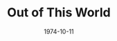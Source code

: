 ---
title: Out of This World
date: 1974-10-11
closing_date: 1974-10-26
layout: productions
playbill:
Theatre: Theatre Jacksonville
Venue: Little Theatre
cast:
- Mercury: Gil Gimbel
- Jupiter: Rion Carswell
- Diana: Sally Dyal
- Juno: Nancy Kaye
- Helen: Martha Carswell
- Bartender: Doug Thomas
- Art O'Malley: Tom Nehl
- Night: Connie Wesson
- Chloe: Nita Buchanon
- Niki Skolianos: Marshall Grauer
- Strephon: Charles Nowlin
- Goddess & Peasant:
  - Susan Bowden
  - Madge Bruner
  - Peggy Cone
  - Shirley Cooke
  - Sally Dyal
  - Cindy Jones
  - Gail Ollman
  - Charlotte Pearce
  - Barbara Stillson
  - JoAnne Wood
- God & Peasant:
  - Eddie Dyal
  - Billy Harris
  - Bill Merwin
  - Bill Milton
  - Mike Ryan
  - Jim Shaw
  - Dwight Stillson
  - Larry Usoff
  - Paul Vasvari
  - Randy Weedman
  - Larry Weiler
  - Steve Winemiller
  - Stephen Wood
  - Tom Young
crew:
- Director: Robert Knowles
- Musical Director: Rosalind MacEnulty
- Choreographer:
  - Buddy Sherwood
  - Connie Wesson
- Scene Design: Hal Henderson
- Stage Manager:
  - Doug Thomas
  - Sheila Hughes
- Set Construction:
  - Brain Cooke
  - Sheila Hughes
  - Rick Milner
  - David Oxford
  - Sue Post
  - David Rayment
  - Christie Smith
  - Dale Stillson
  - David Stillson
  - Dwight Stillson
  - Larry Usoff
  - Eric Winters
  - David West
- Stage Crew:
  - Brian Cooke
  - Rick Milner
  - David Rayment
  - Dale Stillson
  - David Stillson
  - Dwight Stillson
  - Larry Usoff
- Lighting Design: Kelly Hart
- Lighting Technician:
  - David West
  - Phyllis Ryan
- Properties:
  - Laurie Kaden
  - Nelly Coyle
  - LeNore Hart
  - Wanda Newell
  - Mary Ellen Wofford
- Costumes:
  - Gert Berman
  - Mary Coyle
  - Nancy Kaye
  - Diane Somerville
  - Steve Winemiller
- Publicity:
  - Diane Somerville
- Cast Notes: George Spelvin
understudies:
orchestra:
---